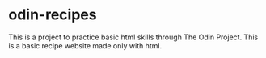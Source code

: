 # odin-recipes
This is a project to practice basic html skills through The Odin Project.
This is a basic recipe website made only with html.